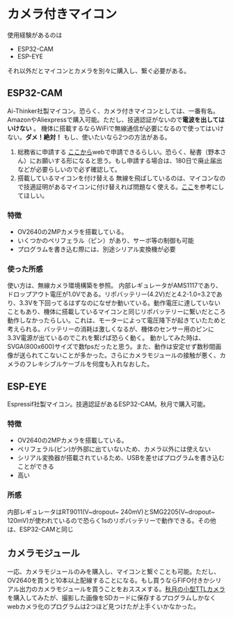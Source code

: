 # カメラ付きマイコン

使用経験があるのは
- ESP32-CAM
- ESP-EYE

それ以外だとマイコンとカメラを別々に購入し、繋ぐ必要がある。

## ESP32-CAM
Ai-Thinker社製マイコン。恐らく、カメラ付きマイコンとしては、一番有名。AmazonやAliexpressで購入可能。ただし、技適認証がないので**電波を出してはいけない** 。
機体に搭載するならWiFiで無線通信が必要になるので使ってはいけない。**ダメ！絶対！**
もし、使いたいなら2つの方法がある。
1. 総務省に申請する
[ここから](https://www.tele.soumu.go.jp/j/sys/others/exp-sp/)webで申請できるらしい。恐らく、秘書（野本さん）にお願いする形になると思う。もし申請する場合は、180日で廃止届出などが必要らしいので必ず確認して。
2. 搭載しているマイコンを付け替える
無線を飛ばしているのは、マイコンなので技適証明があるマイコンに付け替えれば問題なく使える。[ここ](https://claypier.com/esp32-cam-ex-giteki/)を参考にしてほしい。

### 特徴
- OV2640の2MPカメラを搭載している。
- いくつかのペリフェラル（ピン）があり、サーボ等の制御も可能
- プログラムを書き込む際には、別途シリアル変換機が必要

### 使った所感
使い方は、無線カメラ環境構築を参照。
内部レギュレータがAMS1117であり、ドロップアウト電圧が1.0Vである。リポバッテリー(4.2V)だと4.2-1.0=3.2であり、3.3Vを下回ってるはずなのになぜか動いている。動作電圧に達していないこともあり、機体に搭載しているマイコンと同じリポバッテリーに繋いだところ動作しなかったらしい。これは、モーターによって電圧降下が起きていたためと考えられる。バッテリーの消耗は激しくなるが、機体のセンサー用のピンに3.3V電源が出ているのでこれを繋げば恐らく動く。
動かしてみた時は、SVGA(800x600)サイズで数fpsだったと思う。また、動作は安定せず数秒間画像が送られてこないことが多かった。さらにカメラモジュールの接触が悪く、カメラのフレキシブルケーブルを何度も入れなおした。

## ESP-EYE
Espressif社製マイコン。技適認証があるESP32-CAM。秋月で購入可能。

### 特徴
- OV2640の2MPカメラを搭載している。
- ペリフェラル(ピン)が外部に出ていないため、カメラ以外には使えない
- シリアル変換器が搭載されているため、USBを差せばプログラムを書き込むことができる
- 高い

### 所感
内部レギュレータはRT9011(V~dropout~ 240mV)とSMG2205(V~dropout~ 120mV)が使われているので恐らく1sのリポバッテリーで動作できる。その他は、ESP32-CAMと同じ

## カメラモジュール
一応、カメラモジュールのみを購入し、マイコンと繋ぐことも可能。ただし、OV2640を買うと10本以上配線することになる。もし買うならFIFO付きかシリアル出力のカメラモジュールを買うことをおススメする。[秋月の小型TTLカメラ](https://akizukidenshi.com/catalog/g/gM-07746/)を購入してみたが、撮影した画像をSDカードに保存するプログラムしかなくwebカメラ化のプログラムは2つほど見つけたが上手くいかなかった。